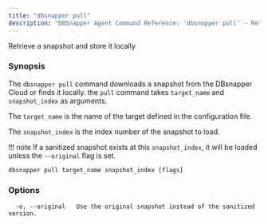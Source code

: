```yaml
---
title: "dbsnapper pull"
description: "DBSnapper Agent Command Reference: 'dbsnapper pull' - Retrieve a snapshot and store it locally"
---
```

Retrieve a snapshot and store it locally

### Synopsis


The `dbsnapper pull` command downloads a snapshot from the DBsnapper Cloud or finds it locally. the `pull` command takes  `target_name` and `snapshot_index` as arguments.

The `target_name` is the name of the target defined in the configuration file.

The `snapshot_index` is the index number of the snapshot to load.

!!! note
	If a sanitized snapshot exists at this `snapshot_index`, it will be loaded
	unless the `--original` flag is set.

	

```
dbsnapper pull target_name snapshot_index [flags]
```

### Options

```
  -o, --original   Use the original snapshot instead of the sanitized version.
```

